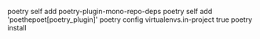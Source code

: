 poetry self add poetry-plugin-mono-repo-deps
poetry self add 'poethepoet[poetry_plugin]'
poetry config virtualenvs.in-project true
poetry install